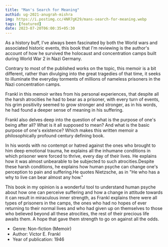 ```yaml
---
title: "Man's Search for Meaning"
authid: ug-2021-anugrah-mishra
img: https://i.postimg.cc/4NR7gK29/mans-search-for-meaning.webp
tags: [featured]
date: 2023-07-20T06:00:35+05:30
---
```


As a history buff, I've always been fascinated by both the World wars and associated historic events, this book that I'm reviewing is the author's account of how he survived the holocaust and concentration camps built during World War 2 in Nazi Germany.

Contrary to most of the published works on the topic, this memoir is a bit different, rather than divulging into the great tragedies of that time, it seeks to illuminate the everyday torments of millions of nameless prisoners in the Nazi concentration camps.

Frankl in this memoir writes from his personal experiences, that despite all the harsh atrocities he had to bear as a prisoner, with every turn of events, his grim positivity seemed to grow stronger and stronger, as in his words, he had found a deeper sense of meaning in his suffering.

Frankl also delves deep into the question of what is the purpose of one's being after all? What is it all supposed to mean? And what is the basic purpose of one's existence? Which makes this written memoir a philosophically profound century defining book.

In his words with no contempt or hatred against the ones who brought to him deep emotional trauma, he explains all the inhumane conditions in which prisoner were forced to thrive, every day of their lives. He explains how it was almost unbearable to be subjected to such atrocities.Despite these harsh conditions, he explains how human psyche can change one's perception to pain and suffering.He quotes Nietzsche, as in "He who has a why to live can bear almost any how."

This book in my opinion is a wonderful tool to understand human psyche about how one can perceive suffering and how a change in attitude towards it can result in miraculous inner strength, as Frankl explains there were all types of prisoners in the camps, the ones who had no hopes of ever returning to their normal lives and who had given up on themselves to those who believed beyond all these atrocities, the rest of their precious life awaits them. A hope that gave them strength to go on against all the odds.

- Genre: Non-fiction (Memoir)
- Author: Victor E. Frankl
- Year of publication: 1946
